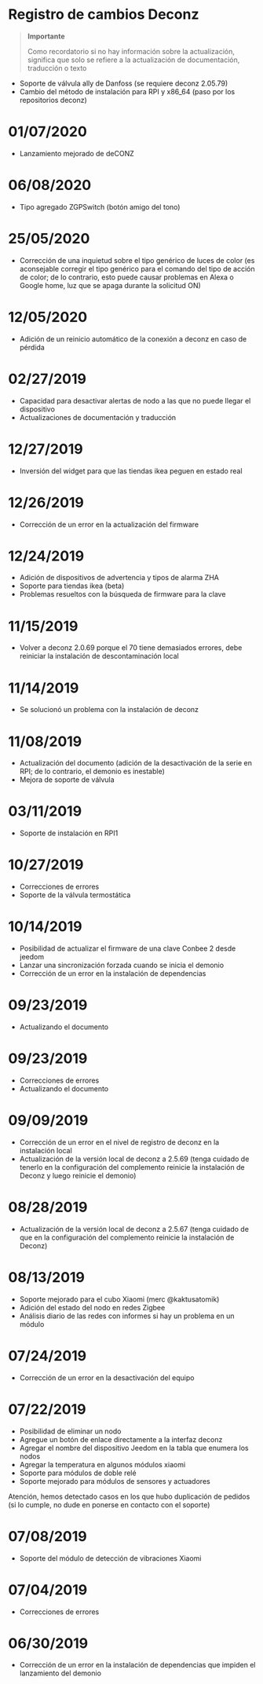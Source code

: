 # Registro de cambios Deconz

>**Importante**
>
>Como recordatorio si no hay información sobre la actualización, significa que solo se refiere a la actualización de documentación, traducción o texto

- Soporte de válvula ally de Danfoss (se requiere deconz 2.05.79)
- Cambio del método de instalación para RPI y x86_64 (paso por los repositorios deconz)

# 01/07/2020

- Lanzamiento mejorado de deCONZ

# 06/08/2020

- Tipo agregado ZGPSwitch (botón amigo del tono)

# 25/05/2020

- Corrección de una inquietud sobre el tipo genérico de luces de color (es aconsejable corregir el tipo genérico para el comando del tipo de acción de color; de lo contrario, esto puede causar problemas en Alexa o Google home, luz que se apaga durante la solicitud ON)

# 12/05/2020

- Adición de un reinicio automático de la conexión a deconz en caso de pérdida

# 02/27/2019

- Capacidad para desactivar alertas de nodo a las que no puede llegar el dispositivo
- Actualizaciones de documentación y traducción

# 12/27/2019

- Inversión del widget para que las tiendas ikea peguen en estado real

# 12/26/2019

- Corrección de un error en la actualización del firmware

# 12/24/2019

- Adición de dispositivos de advertencia y tipos de alarma ZHA
- Soporte para tiendas ikea (beta)
- Problemas resueltos con la búsqueda de firmware para la clave

# 11/15/2019

- Volver a deconz 2.0.69 porque el 70 tiene demasiados errores, debe reiniciar la instalación de descontaminación local

# 11/14/2019

- Se solucionó un problema con la instalación de deconz

# 11/08/2019

- Actualización del documento (adición de la desactivación de la serie en RPI; de lo contrario, el demonio es inestable)
- Mejora de soporte de válvula

# 03/11/2019

- Soporte de instalación en RPI1

# 10/27/2019

- Correcciones de errores
- Soporte de la válvula termostática

# 10/14/2019

- Posibilidad de actualizar el firmware de una clave Conbee 2 desde jeedom
- Lanzar una sincronización forzada cuando se inicia el demonio
- Corrección de un error en la instalación de dependencias

# 09/23/2019

- Actualizando el documento

# 09/23/2019

- Correcciones de errores
- Actualizando el documento

# 09/09/2019

- Corrección de un error en el nivel de registro de deconz en la instalación local
- Actualización de la versión local de deconz a 2.5.69 (tenga cuidado de tenerlo en la configuración del complemento reinicie la instalación de Deconz y luego reinicie el demonio)

# 08/28/2019

- Actualización de la versión local de deconz a 2.5.67 (tenga cuidado de que en la configuración del complemento reinicie la instalación de Deconz)

# 08/13/2019

- Soporte mejorado para el cubo Xiaomi (merc @kaktusatomik)
- Adición del estado del nodo en redes Zigbee
- Análisis diario de las redes con informes si hay un problema en un módulo

# 07/24/2019

- Corrección de un error en la desactivación del equipo

# 07/22/2019

- Posibilidad de eliminar un nodo
- Agregue un botón de enlace directamente a la interfaz deconz
- Agregar el nombre del dispositivo Jeedom en la tabla que enumera los nodos
- Agregar la temperatura en algunos módulos xiaomi
- Soporte para módulos de doble relé
- Soporte mejorado para módulos de sensores y actuadores

Atención, hemos detectado casos en los que hubo duplicación de pedidos (si lo cumple, no dude en ponerse en contacto con el soporte)

# 07/08/2019

- Soporte del módulo de detección de vibraciones Xiaomi

# 07/04/2019

- Correcciones de errores

# 06/30/2019

- Corrección de un error en la instalación de dependencias que impiden el lanzamiento del demonio
